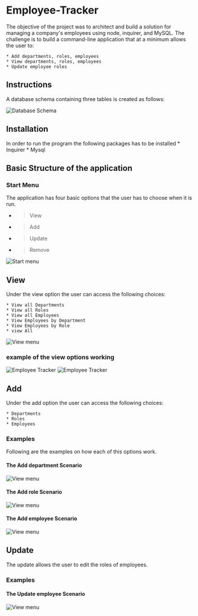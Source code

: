 # Employee-Tracker
The objective of the project was to architect and build a solution for managing a company's employees using node, inquirer, and MySQL. The challenge is to build a command-line application that at a minimum allows the user to:

    * Add departments, roles, employees
    * View departments, roles, employees
    * Update employee roles

## Instructions

A database schema containing three tables is created as follows:

![Database Schema](assets/schema.png)


## Installation
In order to run the program the following packages has to be installed
    * Inquirer
    * Mysql

## Basic Structure of the application
### Start Menu
The application has four basic options that the user has to choose when it is run. 
* > View
* > Add
* > Update
* > Remove

 ![Start menu](assets/Start_Menu.png)

## View

Under the view option the user can access the following choices:

    * View all Departments
    * View all Roles
    * View all Employees
    * View Employees by Department
    * View Employees by Role
    * view All

![View menu](assets/view_Menu.png)

### example of the view options working

![Employee Tracker](assets/View_functions-1.gif)
![Employee Tracker](assets/View_functions-2.gif)

## Add 

Under the add option the user can access the following choices:

    * Departments
    * Roles
    * Employees

### Examples
Following are the examples on how each of this options work.

#### The Add department Scenario
![View menu](assets/add_department_example.png)

#### The Add role Scenario
![View menu](assets/add_role_example.png)

#### The Add employee Scenario
![View menu](assets/Add_Employee.gif)


## Update
The update allows the user to edit the roles of employees. 

### Examples
#### The Update employee Scenario
![View menu](assets/Update_Employee.gif)
